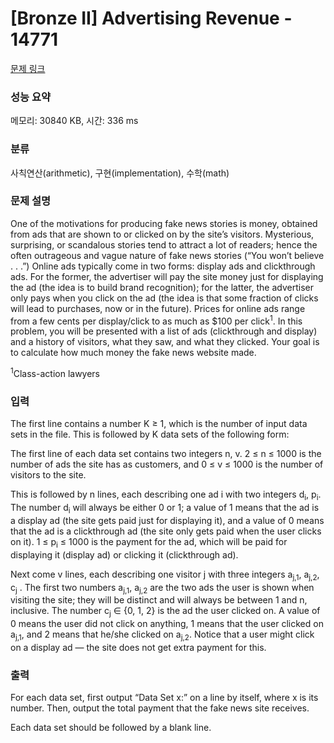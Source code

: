 # [Bronze II] Advertising Revenue - 14771 

[문제 링크](https://www.acmicpc.net/problem/14771) 

### 성능 요약

메모리: 30840 KB, 시간: 336 ms

### 분류

사칙연산(arithmetic), 구현(implementation), 수학(math)

### 문제 설명

<p>One of the motivations for producing fake news stories is money, obtained from ads that are shown to or clicked on by the site’s visitors. Mysterious, surprising, or scandalous stories tend to attract a lot of readers; hence the often outrageous and vague nature of fake news stories (“You won’t believe . . .”) Online ads typically come in two forms: display ads and clickthrough ads. For the former, the advertiser will pay the site money just for displaying the ad (the idea is to build brand recognition); for the latter, the advertiser only pays when you click on the ad (the idea is that some fraction of clicks will lead to purchases, now or in the future). Prices for online ads range from a few cents per display/click to as much as $100 per click<sup>1</sup>. In this problem, you will be presented with a list of ads (clickthrough and display) and a history of visitors, what they saw, and what they clicked. Your goal is to calculate how much money the fake news website made.</p>

<p><sup>1</sup>Class-action lawyers</p>

### 입력 

 <p>The first line contains a number K ≥ 1, which is the number of input data sets in the file. This is followed by K data sets of the following form:</p>

<p>The first line of each data set contains two integers n, v. 2 ≤ n ≤ 1000 is the number of ads the site has as customers, and 0 ≤ v ≤ 1000 is the number of visitors to the site.</p>

<p>This is followed by n lines, each describing one ad i with two integers d<sub>i</sub>, p<sub>i</sub>. The number d<sub>i</sub> will always be either 0 or 1; a value of 1 means that the ad is a display ad (the site gets paid just for displaying it), and a value of 0 means that the ad is a clickthrough ad (the site only gets paid when the user clicks on it). 1 ≤ p<sub>i</sub> ≤ 1000 is the payment for the ad, which will be paid for displaying it (display ad) or clicking it (clickthrough ad).</p>

<p>Next come v lines, each describing one visitor j with three integers a<sub>j,1</sub>, a<sub>j,2</sub>, c<sub>j</sub> . The first two numbers a<sub>j,1</sub>, a<sub>j,2</sub> are the two ads the user is shown when visiting the site; they will be distinct and will always be between 1 and n, inclusive. The number c<sub>j</sub> ∈ {0, 1, 2} is the ad the user clicked on. A value of 0 means the user did not click on anything, 1 means that the user clicked on a<sub>j,1</sub>, and 2 means that he/she clicked on a<sub>j,2</sub>. Notice that a user might click on a display ad — the site does not get extra payment for this.</p>

### 출력 

 <p>For each data set, first output “Data Set x:” on a line by itself, where x is its number. Then, output the total payment that the fake news site receives.</p>

<p>Each data set should be followed by a blank line.</p>

